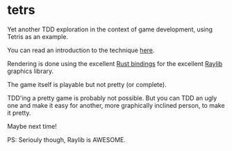 # tetrs
Yet another TDD exploration in the context of game development, using Tetris as an example.

You can read an introduction to the technique [here](https://wolfgangd.gitlab.io/blog/posts/outside-in-tdd-tetris/).

Rendering is done using the excellent [Rust bindings](https://github.com/deltaphc/raylib-rs) for the excellent [Raylib](https://www.raylib.com/) graphics library.

The game itself is playable but not pretty (or complete).

TDD'ing a pretty game is probably not possible. But you can TDD an ugly one and make it easy for another, more graphically inclined person, to make it pretty.

Maybe next time!

PS: Seriouly though, Raylib is AWESOME.
